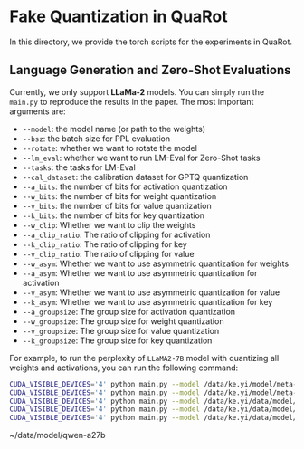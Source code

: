 # Fake Quantization in QuaRot


In this directory, we provide the torch scripts for the experiments in QuaRot. 


## Language Generation and Zero-Shot Evaluations

Currently, we only support **LLaMa-2** models. You can simply run the `main.py` to reproduce the results in the paper. The most important arguments are:

- `--model`: the model name (or path to the weights)
- `--bsz`: the batch size for PPL evaluation
- `--rotate`: whether we want to rotate the model
- `--lm_eval`: whether we want to run LM-Eval for Zero-Shot tasks
- `--tasks`: the tasks for LM-Eval
- `--cal_dataset`: the calibration dataset for GPTQ quantization
- `--a_bits`: the number of bits for activation quantization
- `--w_bits`: the number of bits for weight quantization
- `--v_bits`: the number of bits for value quantization
- `--k_bits`: the number of bits for key quantization
- `--w_clip`: Whether we want to clip the weights
- `--a_clip_ratio`: The ratio of clipping for activation
- `--k_clip_ratio`: The ratio of clipping for key
- `--v_clip_ratio`: The ratio of clipping for value
- `--w_asym`: Whether we want to use asymmetric quantization for weights
- `--a_asym`: Whether we want to use asymmetric quantization for activation
- `--v_asym`: Whether we want to use asymmetric quantization for value
- `--k_asym`: Whether we want to use asymmetric quantization for key
- `--a_groupsize`: The group size for activation quantization
- `--w_groupsize`: The group size for weight quantization
- `--v_groupsize`: The group size for value quantization
- `--k_groupsize`: The group size for key quantization
  
For example, to run the perplexity of `LLaMA2-7B` model with quantizing all weights and activations, you can run the following command:

```bash
CUDA_VISIBLE_DEVICES='4' python main.py --model /data/ke.yi/model/meta-llama/Meta-Llama-3-8B  --rotate --a_bits 4 --v_bits 4 --k_bits 4 --w_bits 4 --w_clip
CUDA_VISIBLE_DEVICES='4' python main.py --model /data/ke.yi/model/meta-llama/Meta-Llama-3-8B  --a_bits 16 --v_bits 16 --k_bits 16 --w_bits 16 --w_clip
CUDA_VISIBLE_DEVICES='4' python main.py --model /data/ke.yi/data/model/qwen-a27b --rotate --a_bits 4 --v_bits 4 --k_bits 4 --w_bits 4 --w_clip --save_qmodel_path quant_qwen-a27b
CUDA_VISIBLE_DEVICES='4' python main.py --model /data/ke.yi/data/model/qwen-a27b --rotate --a_bits 16 --v_bits 16 --k_bits 16 --w_bits 16 --w_clip --save_qmodel_path quant_qwen-a27b
CUDA_VISIBLE_DEVICES='4' python main.py --model /data/ke.yi/data/model/qwen-a27b --a_bits 16 --v_bits 16 --k_bits 16 --w_bits 16 --w_clip
```
~/data/model/qwen-a27b